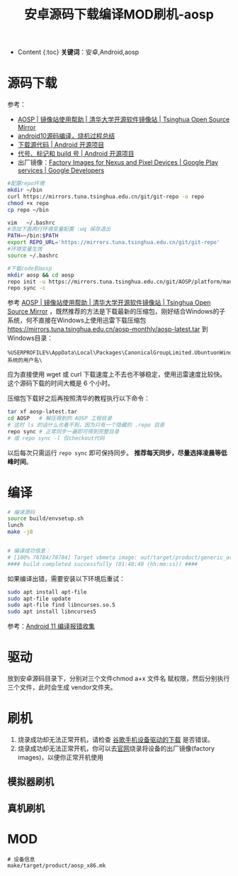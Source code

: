﻿---
layout:		post
category:	"android"
title:		"安卓源码下载编译MOD刷机-aosp"

tags:		[android]
---
- Content
{:toc}
**关键词**：安卓,Android,aosp







# 源码下载

参考：

- [AOSP | 镜像站使用帮助 | 清华大学开源软件镜像站 | Tsinghua Open Source Mirror](https://mirrors.tuna.tsinghua.edu.cn/help/AOSP/)
- [android10源码编译，烧机过程总结](https://www.cnblogs.com/hjysama/p/13469804.html)
- [下载源代码  |  Android 开源项目](https://source.android.google.cn/docs/setup/build/downloading)
- [代号、标记和 build 号  |  Android 开源项目](https://source.android.google.cn/docs/setup/start/build-numbers#source-code-tags-and-builds)
- 出厂镜像：[Factory Images for Nexus and Pixel Devices  |  Google Play services  |  Google Developers](https://developers.google.cn/android/images)

```bash
#配置repo环境
mkdir ~/bin
curl https://mirrors.tuna.tsinghua.edu.cn/git/git-repo -o repo
chmod +x repo
cp repo ~/bin

vim   ~/.bashrc
#添加下面两行环境变量配置 :wq 保存退出
PATH=~/bin:$PATH
export REPO_URL='https://mirrors.tuna.tsinghua.edu.cn/git/git-repo'
#环境变量生效
source ~/.bashrc

#下载code到aosp
mkdir aosp && cd aosp
repo init -u https://mirrors.tuna.tsinghua.edu.cn/git/AOSP/platform/manifest -b android-10.0.0_r36
repo sync -c
```

参考 [AOSP | 镜像站使用帮助 | 清华大学开源软件镜像站 | Tsinghua Open Source Mirror](https://mirrors.tuna.tsinghua.edu.cn/help/AOSP/) ，既然推荐的方法是下载最新的压缩包，刚好结合Windows的子系统，何不直接在Windows上使用迅雷下载压缩包 https://mirrors.tuna.tsinghua.edu.cn/aosp-monthly/aosp-latest.tar 到Windows目录：

```
%USERPROFILE%\AppData\Local\Packages\CanonicalGroupLimited.UbuntuonWindows_79rhkp1fndgsc\LocalState\rootfs\home\子系统的用户名\
```

应为直接使用 wget 或 curl 下载速度上不去也不够稳定，使用迅雷速度比较快。这个源码下载的时间大概是 6 个小时。



压缩包下载好之后再按照清华的教程执行以下命令：

```bash
tar xf aosp-latest.tar
cd AOSP   # 解压得到的 AOSP 工程目录
# 这时 ls 的话什么也看不到，因为只有一个隐藏的 .repo 目录
repo sync # 正常同步一遍即可得到完整目录
# 或 repo sync -l 仅checkout代码
```

以后每次只需运行 `repo sync` 即可保持同步。 **推荐每天同步，尽量选择凌晨等低峰时间**。





# 编译

```bash
# 编译源码
source build/envsetup.sh
lunch
make -j8


# 编译成功信息：
# [100% 78784/78784] Target vbmeta image: out/target/product/generic_arm64/vbmeta.img
#### build completed successfully (01:48:40 (hh:mm:ss)) ####
```





如果编译出错，需要安装以下环境后重试：

```bash
sudo apt install apt-file
sudo apt-file update
sudo apt-file find libncurses.so.5
sudo apt install libncurses5
```

参考：[Android 11 编译报错收集](https://blog.csdn.net/qq_40731414/article/details/120395916)



# 驱动

放到安卓源码目录下，分别对三个文件chmod a+x 文件名 赋权限，然后分别执行三个文件，此时会生成 vendor文件夹。



# 刷机

1. 烧录成功却无法正常开机，请检查 [谷歌手机设备驱动的下载](https://developers.google.cn/android/drivers) 是否错误。
2. 烧录成功却无法正常开机，你可以去[官网](https://developers.google.com/android/images)烧录将设备的出厂镜像(factory images)，以便你正常开机使用





## 模拟器刷机



## 真机刷机



# MOD

```
# 设备信息
make/target/product/aosp_x86.mk
```

